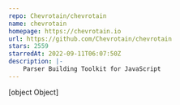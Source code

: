 ```yaml
---
repo: Chevrotain/chevrotain
name: chevrotain
homepage: https://chevrotain.io
url: https://github.com/Chevrotain/chevrotain
stars: 2559
starredAt: 2022-09-11T06:07:50Z
description: |-
    Parser Building Toolkit for JavaScript
---
```


[object Object]
